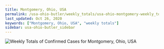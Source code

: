 ```yaml
---
title: Montgomery, Ohio, USA
permalink: /usa-ohio-butler/weekly_totals/usa-ohio-montgomery-weekly_totals.html
last_updated: Oct 26, 2020
keywords: ["Montgomery, Ohio, USA", "weekly totals"]
sidebar: usa-ohio-butler_sidebar
---
```


![Weekly Totals of Confirmed Cases for Montgomery, Ohio, USA](/covid_tracker/images/graphs/usa-ohio-montgomery-weekly_totals_graph.png)
